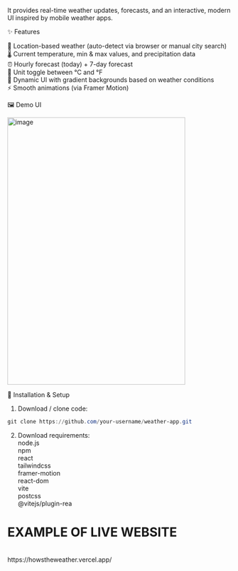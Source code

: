 It provides real-time weather updates, forecasts, and an interactive, modern UI inspired by mobile weather apps.

✨ Features

📍 Location-based weather (auto-detect via browser or manual city search)<br>
🌡️ Current temperature, min & max values, and precipitation data<br>
⏰ Hourly forecast (today) + 7-day forecast<br>
🔄 Unit toggle between °C and °F<br>
🎨 Dynamic UI with gradient backgrounds based on weather conditions<br>
⚡ Smooth animations (via Framer Motion)<br>

🖼️ Demo UI

<img width="400" height="600" alt="image" src="https://github.com/user-attachments/assets/1993d679-b63a-4f4d-ae46-038aa9778eac" />


🚀 Installation & Setup
1. Download / clone code:<br>
```powershell
git clone https://github.com/your-username/weather-app.git
```
2. Download requirements:<br>
node.js<br>
npm<br>
react<br>
tailwindcss<br>
framer-motion<br>
react-dom<br>
vite<br>
postcss<br>
@vitejs/plugin-rea<br>


<H1>EXAMPLE OF LIVE WEBSITE</H1><br>
https://howstheweather.vercel.app/
